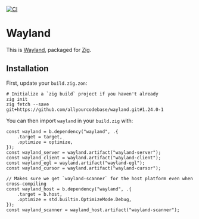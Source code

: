 [![CI](https://github.com/allyourcodebase/wayland/actions/workflows/ci.yaml/badge.svg)](https://github.com/allyourcodebase/wayland/actions)

# Wayland

This is [Wayland](https://gitlab.freedesktop.org/wayland/wayland), packaged for [Zig](https://ziglang.org/).

## Installation

First, update your `build.zig.zon`:

```
# Initialize a `zig build` project if you haven't already
zig init
zig fetch --save git+https://github.com/allyourcodebase/wayland.git#1.24.0-1
```

You can then import `wayland` in your `build.zig` with:

```zig
const wayland = b.dependency("wayland", .{
    .target = target,
    .optimize = optimize,
});
const wayland_server = wayland.artifact("wayland-server");
const wayland_client = wayland.artifact("wayland-client");
const wayland_egl = wayland.artifact("wayland-egl");
const wayland_cursor = wayland.artifact("wayland-cursor");

// Makes sure we get `wayland-scanner` for the host platform even when cross-compiling
const wayland_host = b.dependency("wayland", .{
    .target = b.host,
    .optimize = std.builtin.OptimizeMode.Debug,
});
const wayland_scanner = wayland_host.artifact("wayland-scanner");
```
